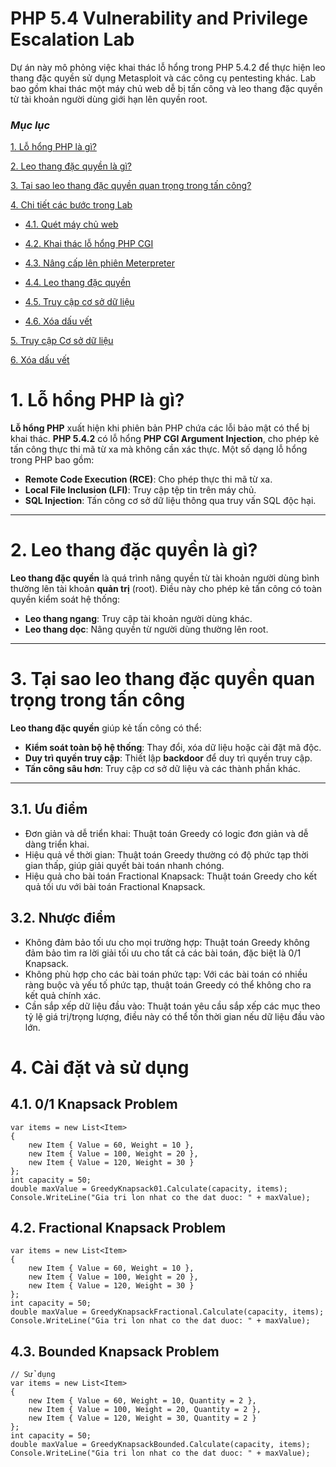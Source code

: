# PHP 5.4 Vulnerability and Privilege Escalation Lab

Dự án này mô phỏng việc khai thác lỗ hổng trong PHP 5.4.2 để thực hiện leo thang đặc quyền sử dụng Metasploit và các công cụ pentesting khác. Lab bao gồm khai thác một máy chủ web dễ bị tấn công và leo thang đặc quyền từ tài khoản người dùng giới hạn lên quyền root.

### ***Mục lục***

[1. Lỗ hổng PHP là gì?](#1)

[2. Leo thang đặc quyền là gì?](#2)

[3.	Tại sao leo thang đặc quyền quan trọng trong tấn công?](#3)

[4. Chi tiết các bước trong Lab](#4)

- [4.1.	Quét máy chủ web](#4.1)

- [4.2.	Khai thác lỗ hổng PHP CGI ](#4.2)

- [4.3. Nâng cấp lên phiên Meterpreter ](#4.3)

- [4.4. Leo thang đặc quyền ](#4.3)

- [4.5. Truy cập cơ sở dữ liệu ](#4.3)

- [4.6. Xóa dấu vết ](#4.3)

[5. Truy cập Cơ sở dữ liệu](#5)

[6. Xóa dấu vết](#6)




<a name = '1'></a>
# 1.	Lỗ hổng PHP là gì?

**Lỗ hổng PHP** xuất hiện khi phiên bản PHP chứa các lỗi bảo mật có thể bị khai thác. **PHP 5.4.2** có lỗ hổng **PHP CGI Argument Injection**, cho phép kẻ tấn công thực thi mã từ xa mà không cần xác thực. Một số dạng lỗ hổng trong PHP bao gồm:
- **Remote Code Execution (RCE)**: Cho phép thực thi mã từ xa.
- **Local File Inclusion (LFI)**: Truy cập tệp tin trên máy chủ.
- **SQL Injection**: Tấn công cơ sở dữ liệu thông qua truy vấn SQL độc hại.

---


<a name = '2'></a>
# 2.	Leo thang đặc quyền là gì?

**Leo thang đặc quyền** là quá trình nâng quyền từ tài khoản người dùng bình thường lên tài khoản **quản trị** (root). Điều này cho phép kẻ tấn công có toàn quyền kiểm soát hệ thống:
- **Leo thang ngang**: Truy cập tài khoản người dùng khác.
- **Leo thang dọc**: Nâng quyền từ người dùng thường lên root.

---

<a name = '3'></a>
# 3.	Tại sao leo thang đặc quyền quan trọng trong tấn công

**Leo thang đặc quyền** giúp kẻ tấn công có thể:
- **Kiểm soát toàn bộ hệ thống**: Thay đổi, xóa dữ liệu hoặc cài đặt mã độc.
- **Duy trì quyền truy cập**: Thiết lập **backdoor** để duy trì quyền truy cập.
- **Tấn công sâu hơn**: Truy cập cơ sở dữ liệu và các thành phần khác.

---

<a name = '3.1'></a>
## 3.1.	Ưu điểm

- Đơn giản và dễ triển khai: Thuật toán Greedy có logic đơn giản và dễ dàng triển khai.
- Hiệu quả về thời gian: Thuật toán Greedy thường có độ phức tạp thời gian thấp, giúp giải quyết bài toán nhanh chóng.
- Hiệu quả cho bài toán Fractional Knapsack: Thuật toán Greedy cho kết quả tối ưu với bài toán Fractional Knapsack.
<a name = '3.2'></a>
## 3.2.	Nhược điểm

- Không đảm bảo tối ưu cho mọi trường hợp: Thuật toán Greedy không đảm bảo tìm ra lời giải tối ưu cho tất cả các bài toán, đặc biệt là 0/1 Knapsack.
- Không phù hợp cho các bài toán phức tạp: Với các bài toán có nhiều ràng buộc và yếu tố phức tạp, thuật toán Greedy có thể không cho ra kết quả chính xác.
- Cần sắp xếp dữ liệu đầu vào: Thuật toán yêu cầu sắp xếp các mục theo tỷ lệ giá trị/trọng lượng, điều này có thể tốn thời gian nếu dữ liệu đầu vào lớn.
<a name = '4'></a>
# 4.	Cài đặt và sử dụng

<a name = '4.1'></a>
## 4.1.	0/1 Knapsack Problem
```
var items = new List<Item>
{
    new Item { Value = 60, Weight = 10 },
    new Item { Value = 100, Weight = 20 },
    new Item { Value = 120, Weight = 30 }
};
int capacity = 50;
double maxValue = GreedyKnapsack01.Calculate(capacity, items);
Console.WriteLine("Gia tri lon nhat co the dat duoc: " + maxValue);
```
<a name = '4.2'></a>
## 4.2.	Fractional Knapsack Problem
```
var items = new List<Item>
{
    new Item { Value = 60, Weight = 10 },
    new Item { Value = 100, Weight = 20 },
    new Item { Value = 120, Weight = 30 }
};
int capacity = 50;
double maxValue = GreedyKnapsackFractional.Calculate(capacity, items);
Console.WriteLine("Gia tri lon nhat co the dat duoc: " + maxValue);
```
<a name = '4.3'></a>
## 4.3.	Bounded Knapsack Problem
```
// Sử dụng
var items = new List<Item>
{
    new Item { Value = 60, Weight = 10, Quantity = 2 },
    new Item { Value = 100, Weight = 20, Quantity = 2 },
    new Item { Value = 120, Weight = 30, Quantity = 2 }
};
int capacity = 50;
double maxValue = GreedyKnapsackBounded.Calculate(capacity, items);
Console.WriteLine("Gia tri lon nhat co the dat duoc: " + maxValue);
```

